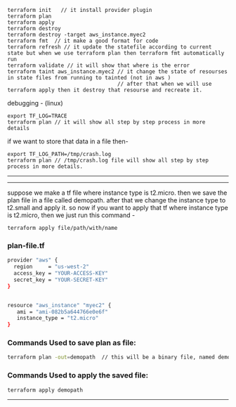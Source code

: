 ```
terraform init   // it install provider plugin
terraform plan
terraform apply
terraform destroy
terraform destroy -target aws_instance.myec2
terraform fmt  // it make a good format for code
terraform refresh // it update the statefile according to current state but when we use terraform plan then terraform fmt automatically run
terraform validate // it will show that where is the error
terraform taint aws_instance.myec2 // it change the state of resourses in state files from running to tainted (not in aws )
                                   // after that when we will use terraform apply then it destroy that resourse and recreate it.
```
debugging - (linux) 
```
export TF_LOG=TRACE
terraform plan // it will show all step by step process in more details
```
   if we want to store that data in a file then-
```
export TF_LOG_PATH=/tmp/crash.log
terraform plan // /tmp/crash.log file will show all step by step process in more details.
```
---
---
suppose we make a tf file where instance type is t2.micro. then we save the plan file in a file called demopath. after that we change the instance type to t2.small and apply it.
so now if you want to apply that tf where instance type is t2.micro, then we just run this command - 
```
terraform apply file/path/with/name
```

### plan-file.tf
```sh
provider "aws" {
  region     = "us-west-2"
  access_key = "YOUR-ACCESS-KEY"
  secret_key = "YOUR-SECRET-KEY"
}


resource "aws_instance" "myec2" {
   ami = "ami-082b5a644766e0e6f"
   instance_type = "t2.micro"
}
```
### Commands Used to save plan as file:
```sh
terraform plan -out=demopath  // this will be a binary file, named demopath. after running this, file will be created automatically.

```
### Commands Used to apply the saved file:
```
terraform apply demopath
```
---
